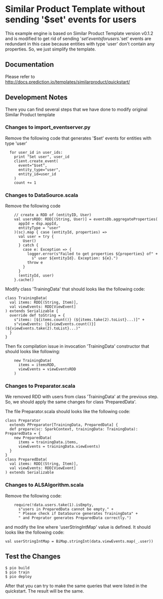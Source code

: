 # Similar Product Template without sending '$set' events for users

This example engine is based on Similar Product Template version v0.1.2 and is modified to get rid of sending '$set' events for users.
'$set' events are redundant in this case because entities with type 'user' don't contain any properties.
So, we just simplify the template.

## Documentation

Please refer to http://docs.prediction.io/templates/similarproduct/quickstart/

## Development Notes

There you can find several steps that we have done to modify original Similar Product template

### Changes to import_eventserver.py

Remove the following code that generates '$set' events for entities with type 'user'

```
  for user_id in user_ids:
    print "Set user", user_id
    client.create_event(
      event="$set",
      entity_type="user",
      entity_id=user_id
    )
    count += 1
```

### Changes to DataSource.scala

Remove the following code

```
    // create a RDD of (entityID, User)
    val usersRDD: RDD[(String, User)] = eventsDb.aggregateProperties(
      appId = dsp.appId,
      entityType = "user"
    )(sc).map { case (entityId, properties) =>
      val user = try {
        User()
      } catch {
        case e: Exception => {
          logger.error(s"Failed to get properties ${properties} of" +
            s" user ${entityId}. Exception: ${e}.")
          throw e
        }
      }
      (entityId, user)
    }.cache()
```

Modify class 'TrainingData' that should looks like the following code:

```
class TrainingData(
  val items: RDD[(String, Item)],
  val viewEvents: RDD[ViewEvent]
) extends Serializable {
  override def toString = {
    s"items: [${items.count()} (${items.take(2).toList}...)]" +
    s"viewEvents: [${viewEvents.count()}] (${viewEvents.take(2).toList}...)"
  }
}
```

Then fix compilation issue in invocation 'TrainingData' constructor that should looks like following:

```
    new TrainingData(
      items = itemsRDD,
      viewEvents = viewEventsRDD
    )
```

### Changes to Preparator.scala

We removed RDD with users from class 'TrainingData' at the previous step.
So, we should apply the same changes for class 'PreparedData'.

The file Preparator.scala should looks like the following code:

```
class Preparator
  extends PPreparator[TrainingData, PreparedData] {
  def prepare(sc: SparkContext, trainingData: TrainingData): PreparedData = {
    new PreparedData(
      items = trainingData.items,
      viewEvents = trainingData.viewEvents)
  }
}
class PreparedData(
  val items: RDD[(String, Item)],
  val viewEvents: RDD[ViewEvent]
) extends Serializable
```

### Changes to ALSAlgorithm.scala

Remove the following code:

```
    require(!data.users.take(1).isEmpty,
      s"users in PreparedData cannot be empty." +
      " Please check if DataSource generates TrainingData" +
      " and Preprator generates PreparedData correctly.")
```

and modify the line where 'userStringIntMap' value is defined. It should looks like the following code:

```
val userStringIntMap = BiMap.stringInt(data.viewEvents.map(_.user))
```

## Test the Changes

```
$ pio build
$ pio train
$ pio deploy
```

After that you can try to make the same queries that were listed in the quickstart.
The result will be the same.